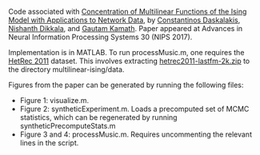 Code associated with [Concentration of Multilinear Functions of the Ising Model with Applications to Network Data](https://arxiv.org/abs/1710.04170), by [Constantinos Daskalakis](http://people.csail.mit.edu/costis/), [Nishanth Dikkala](http://people.csail.mit.edu/nishanthd/), and [Gautam Kamath](http://www.gautamkamath.com/).
Paper appeared at Advances in Neural Information Processing Systems 30 (NIPS 2017).

Implementation is in MATLAB.
To run processMusic.m, one requires the [HetRec 2011](https://grouplens.org/datasets/hetrec-2011/) dataset.
This involves extracting [hetrec2011-lastfm-2k.zip](http://files.grouplens.org/datasets/hetrec2011/hetrec2011-lastfm-2k.zip) to the directory multilinear-ising/data.

Figures from the paper can be generated by running the following files:
* Figure 1: visualize.m.
* Figure 2: syntheticExperiment.m. Loads a precomputed set of MCMC statistics, which can be regenerated by running syntheticPrecomputeStats.m
* Figure 3 and 4: processMusic.m. Requires uncommenting the relevant lines in the script. 
